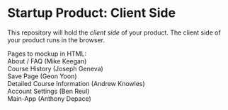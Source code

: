# Startup Product: Client Side

This repository will hold the *client side* of your product. The client
side of your product runs in the browser.


Pages to mockup in HTML:  
  About / FAQ (Mike Keegan)  
  Course History  (Joseph Geneva)  
  Save Page (Geon Yoon)  
  Detailed Course Information (Andrew Knowles)  
  Account Settings (Ben Reul)  
  Main-App (Anthony Depace)  
